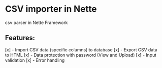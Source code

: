 # CSV importer in Nette
csv parser in Nette Framework

## Features:
[x] - Import CSV data (specific columns) to database
[x] - Export CSV data to HTML
[x] - Data protection with password (View and Upload)
[x] - Input validation
[x] - Error handling
